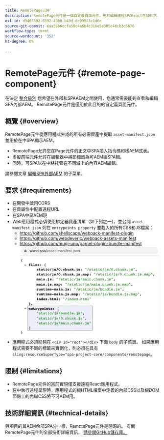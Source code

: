 ```yaml
---
title: RemotePage元件
description: RemotePage元件是一個自定義頁面元件，用於編輯遠程SPAReact在AEM中。
exl-id: d3465592-0392-49b0-b49d-de93983c1d6e
source-git-commit: eaa59b6ecfa50c4a6b4e316e5e305e48cb3d5676
workflow-type: tm+mt
source-wordcount: '352'
ht-degree: 0%

---
```


# RemotePage元件 {#remote-page-component}

在決定 [整合級別](/help/implementing/developing/headful-headless.md) 您希望在外部和SPAAEM之間使用，您通常需要能夠查看和編輯SPA內部AEM。 RemotePage元件是僅用於此目的的自定義頁面元件。

## 概覽 {#overview}

RemotePage元件從應用程式生成的所有必需資產中提取 `asset-manifest.json` 並用於在中SPA顯示AEM。

* RemotePage允許您在Page元件的正文中SPA插入指令碼和樣AEM式表。
* 虛擬前端元件允許在編輯器中將節標籤為可AEM編SPA輯。
* 同時，可SPA以在中將托管在不同域上的內容AEM編輯。

請參閱文章 [編輯SPA外部AEM](editing-external-spa.md) 的子菜單。

## 要求 {#requirements}

* 在開發中啟用CORS
* 在頁屬性中配置遠程URL
* 在SPA中呈AEM現
* Web應用程式必須使用綁定器資產清單（如下列之一），並公開 `asset-manifest.json` 列在 `entrypoints property` 要載入的所有CSS和JS檔案：
   * https://github.com/shellscape/webpack-manifest-plugin
   * https://github.com/webdeveric/webpack-assets-manifest
   * https://github.com/mugi-uno/parcel-plugin-bundle-manifest
      ![entrypoints屬性示例](assets/asset-manifest-entrypoints.png)
* 應用程式必須能夠在 `<div id="root"></div>` 下面 `body` 的子菜單。 如果應用程式需要不同的標籤來實例化，則必須在具有 `sling:resourceSuperType="spa-project-core/components/remotepage`。

## 限制 {#limitations}

* RemotePage元件的當前實現僅支援遠程React應用程式。
* 在中執行遠程呈現時，應用程式的根HTML檔案中定義的內部CSS以及根DOM節點上的內聯CSS將不可AEM用。

## 技術詳細資訊 {#technical-details}

與項目的其AEM余部SPA分一樣，RemotePage元件是開源的。 有關RemotePage元件的全部技術詳細資訊， [請參閱GitHub儲存庫。](https://github.com/adobe/aem-spa-project-core/tree/master/ui.apps/src/main/content/jcr_root/apps/spa-project-core/components/remotepage)
